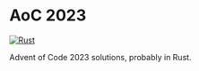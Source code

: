 # AoC 2023

[![Rust](https://github.com/maneac/aoc2023/actions/workflows/rust.yml/badge.svg)](https://github.com/maneac/aoc2023/actions/workflows/rust.yml)

Advent of Code 2023 solutions, probably in Rust.
